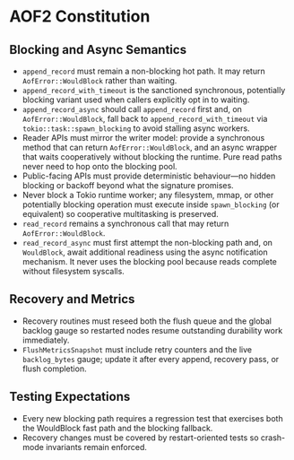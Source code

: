 ﻿# AOF2 Constitution

## Blocking and Async Semantics
- `append_record` must remain a non-blocking hot path. It may return `AofError::WouldBlock` rather than waiting.
- `append_record_with_timeout` is the sanctioned synchronous, potentially blocking variant used when callers explicitly opt in to waiting.
- `append_record_async` should call `append_record` first and, on `AofError::WouldBlock`, fall back to `append_record_with_timeout` via `tokio::task::spawn_blocking` to avoid stalling async workers.
- Reader APIs must mirror the writer model: provide a synchronous method that can return `AofError::WouldBlock`, and an async wrapper that waits cooperatively without blocking the runtime. Pure read paths never need to hop onto the blocking pool.
- Public-facing APIs must provide deterministic behaviour—no hidden blocking or backoff beyond what the signature promises.
- Never block a Tokio runtime worker; any filesystem, mmap, or other potentially blocking operation must execute inside `spawn_blocking` (or equivalent) so cooperative multitasking is preserved.
- `read_record` remains a synchronous call that may return `AofError::WouldBlock`.
- `read_record_async` must first attempt the non-blocking path and, on `WouldBlock`, await additional readiness using the async notification mechanism. It never uses the blocking pool because reads complete without filesystem syscalls.


## Recovery and Metrics
- Recovery routines must reseed both the flush queue and the global backlog gauge so restarted nodes resume outstanding durability work immediately.
- `FlushMetricsSnapshot` must include retry counters and the live `backlog_bytes` gauge; update it after every append, recovery pass, or flush completion.

## Testing Expectations
- Every new blocking path requires a regression test that exercises both the WouldBlock fast path and the blocking fallback.
- Recovery changes must be covered by restart-oriented tests so crash-mode invariants remain enforced.

